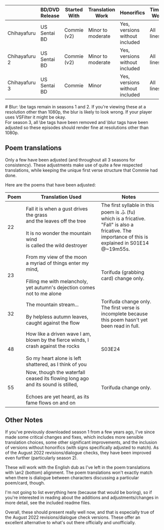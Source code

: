 ||BD/DVD Release|Started With|Translation Work|Honorifics|Timing Work|Typesetting Work|Last Modified|
|--------|--------|--------|--------|--------|--------|--------|--------|
|Chihayafuru|US Sentai BD|Commie (v2)|Minor to moderate|Yes, versions without included|All lines|Minor to moderate \#|08/2022|
|Chihayafuru 2|US Sentai BD|Commie (v2)|Minor to moderate|Yes, versions without included|All lines|Moderate \#|08/2022|
|Chihayafuru 3|US Sentai BD|Commie|Minor|Yes, versions without included|All lines|Moderate to major|08/2022|

\# Blur: \be tags remain in seasons 1 and 2. If you're viewing these at a resolution other than 1080p, the blur is likely to look wrong. If your player uses VSFilter it might be okay.<br/>For season 3, all \be tags have been removed and \blur tags have been adjusted so these episodes should render fine at resolutions other than 1080p.

## Poem translations

Only a few have been adjusted (and throughout all 3 seasons for consistency).
These adjustments make use of quite a few respected translations, while keeping the unique first verse structure that Commie had done.

Here are the poems that have been adjusted:

|Poem|Translation Used|Notes|
|--------|--------|--------|
|22|Fall it is when a gust drives the grass <br/>and the leaves off the tree<br/><br/>It is no wonder the mountain wind<br/>is called the wild destroyer|The first syllable in this poem is ふ (fu)<br/>which is a fricative. "Fall" is also a<br/>fricative. The importance of this is<br/>explained in S01E14 @~19m55s.|
|23|From my view of the moon<br/>a myriad of things enter my mind,<br/><br/>Filling me with melancholy,<br/>yet autumn's dejection comes not to me alone|Torifuda (grabbing card) change only.|
|32|The mountain stream...<br/><br/>By helpless autumn leaves, caught against the flow|Torifuda change only.<br/>The first verse is incomplete because<br/>this poem hasn't yet been read in full.|
|48|How like a driven wave I am,<br/>blown by the fierce winds, I crash against the rocks<br/><br/>So my heart alone is left shattered, as I think of you|S03E24|
|55|Now, though the waterfall ceased its flowing long ago<br/>and its sound is stilled,<br/><br/>Echoes are yet heard, as its fame flows on and on|Torifuda change only.|

## Other Notes

If you've previously downloaded season 1 from a few years ago, I've since made some critical changes and fixes, which includes more sensible translation choices, some other significant improvements, and the inclusion of versions without honorifics (with signs specifically adjusted to match). As of the August 2022 revisions/dialogue checks, they have been improved even further (particularly season 2).

These will work with the English dub as I've left in the poem translations with \an2 (bottom) alignment. The poem translations won't exactly match when there is dialogue between characters discussing a particular poem/card, though.

I'm not going to list everything here (because that would be boring), so if you're interested in reading about the additions and adjustments/changes in more detail, see the included readme files.

Overall, these should present really well now, and that is especially true of the August 2022 revisions/dialogue check versions. These offer an excellent alternative to what's out there officially and unofficially.